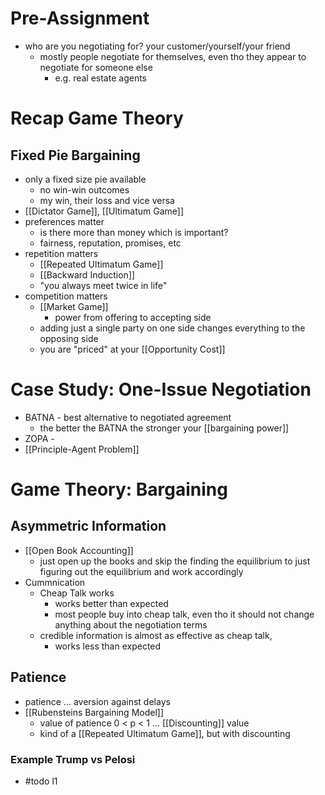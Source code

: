 # Pre-Assignment
- who are you negotiating for? your customer/yourself/your friend
	- mostly people negotiate for themselves, even tho they appear to negotiate for someone else
		- e.g. real estate agents

# Recap Game Theory

## Fixed Pie Bargaining
- only a fixed size pie available
	- no win-win outcomes
	- my win, their loss and vice versa
- [[Dictator Game]], [[Ultimatum Game]]
- preferences matter
	- is there more than money which is important?
	- fairness, reputation, promises, etc
- repetition matters
	- [[Repeated Ultimatum Game]]
	- [[Backward Induction]]
	- "you always meet twice in life"
- competition matters
	- [[Market Game]]
		- power from offering to accepting side
	- adding just a single party on one side changes everything to the opposing side
	- you are "priced" at your [[Opportunity Cost]]

# Case Study: One-Issue Negotiation
- BATNA - best alternative to negotiated agreement
	- the better the BATNA the stronger your [[bargaining power]]
- ZOPA - 
- [[Principle-Agent Problem]]

# Game Theory: Bargaining
## Asymmetric Information
- [[Open Book Accounting]]
	- just open up the books and skip the finding the equilibrium to just figuring out the equilibrium and work accordingly
- Cummnication
	- Cheap Talk works
		- works better than expected
		- most people buy into cheap talk, even tho it should not change anything about the negotiation terms
	- credible information is almost as effective as cheap talk, 
		- works less than expected

## Patience
- patience ... aversion against delays
- [[Rubensteins Bargaining Model]]
	- value of patience 0 < p < 1 ... [[Discounting]] value
	- kind of a [[Repeated Ultimatum Game]], but with discounting

### Example Trump vs Pelosi
- #todo l1 
